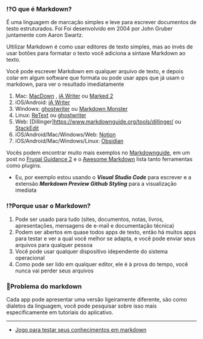 ### ⁉️O que é Markdown?  
É uma linguagem de marcação simples e leve para escrever documentos de testo estruturados. Foi Foi desenvolvido em 2004 por John Gruber juntamente com Aaron Swartz.  

Ultilizar Markdown é como usar editores de texto simples, mas ao invés de usar botões para formatar o texto você adiciona a sintaxe Markdown ao texto.  

Você pode escrever Markdown em qualquer arquivo de texto, e depois colar em algum software que formata ou pode usar apps que já usam o markdown,  para ver o resultado imediatamente
1. Mac: [MacDown](https://www.markdownguide.org/tools/macdown/) , [iA Writer](https://www.markdownguide.org/tools/ia-writer/) ou [Marked 2](https://www.markdownguide.org/tools/marked-2/)
2. iOS/Android: [iA Writer](https://www.markdownguide.org/tools/ia-writer/)
3. Windows: [ghostwriter](https://kde.github.io/ghostwriter/) ou [Markdown Monster](https://markdownmonster.west-wind.com/)
4. Linux: [ReText](https://github.com/retext-project/retext) ou [ghostwriter](https://kde.github.io/ghostwriter/)
5. Web: [Dillinger]https://www.markdownguide.org/tools/dillinger/ ou [StackEdit](https://www.markdownguide.org/tools/stackedit/)
6. iOS/Android/Mac/Windows/Web: [Notion](https://www.notion.so/pt-br)
7. iOS/Android/Mac/Windows/Linux: [Obsidian](https://obsidian.md/download)  

Vocês podem encontrar muito mais exemplos no [Markdownguide](https://www.markdownguide.org/getting-started/), em um post no [Frugal Guidance 2](https://andybrandt531.com/2015/03/markdown-for-bloggers-part-6-monster-list-of-markdown-tools/) e o [Awesome Markdown](https://github.com/webiaio/awesome-markdown.git) lista tanto ferramentas como plugins.

- Eu, por exemplo estou usando o **_Visual Studio Code_** para escrever e a extensão **_Markdown Preview Github Styling_** para a visualização imediata
### ⁉️Porque usar o Markdown?
1. Pode ser usado para tudo (sites, documentos, notas, livros, apresentações, mensagens de e-mail e documentação técnica)
2. Podem ser abertos em quase todos apps de texto, então há muitos apps para testar e ver a qual você melhor se adapta, e você pode enviar seus arquivos para qualquer pessoa
3. Você pode usar qualquer dispositivo idependente do sistema operacional
4. Como pode ser lido em qualquer editor, ele é à prova do tempo, você nunca vai perder seus arquivos

### 🚨Problema do markdown
Cada app pode apresentar uma versão ligeiramente diferente, são como dialetos da linguagem, você pode pesquisar sobre isso mais específicamente em tutoriais do aplicativo.
***

- [Jogo para testar seus conhecimentos em markdown](https://commonmark.org/help/tutorial/)